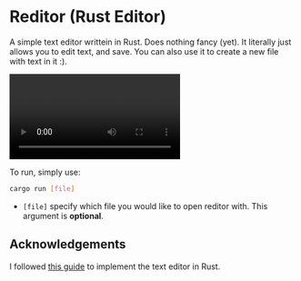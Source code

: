 # Reditor (Rust Editor)
A simple text editor writtein in Rust. Does nothing fancy (yet). It
literally just allows you to edit text, and save. You can also use it
to create a new file with text in it :).

![](smalldemo.mov)


To run, simply use:

```sh
cargo run [file]
```

- `[file]` specify which file you would like to open reditor with. This
  argument is **optional**.

## Acknowledgements
I followed [this guide](https://www.flenker.blog/hecto) to implement the text
editor in Rust.

